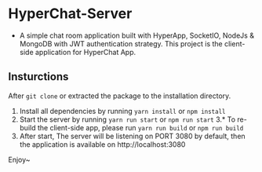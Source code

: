 # HyperChat-Server

- A simple chat room application built with HyperApp, SocketIO, NodeJs & MongoDB with JWT authentication strategy.
This project is the client-side application for HyperChat App.

## Insturctions
After ```git clone``` or extracted the package to the installation directory.
1. Install all dependencies by running ```yarn install``` or ```npm install```
2. Start the server by running ```yarn run start``` or ```npm run start```
3.* To re-build the client-side app, please run ```yarn run build``` or ```npm run build```
4. After start, The server will be listening on PORT 3080 by default, 
then the application is available on http://localhost:3080

Enjoy~
